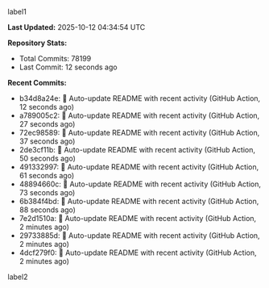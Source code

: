 
label1 
<!-- ACTIVITY_START -->
**Last Updated:** 2025-10-12 04:34:54 UTC

**Repository Stats:**
- Total Commits: 78199
- Last Commit: 12 seconds ago

**Recent Commits:**
- b34d8a24e: 🤖 Auto-update README with recent activity (GitHub Action, 12 seconds ago)
- a789005c2: 🤖 Auto-update README with recent activity (GitHub Action, 27 seconds ago)
- 72ec98589: 🤖 Auto-update README with recent activity (GitHub Action, 37 seconds ago)
- 2de3cf11b: 🤖 Auto-update README with recent activity (GitHub Action, 50 seconds ago)
- 491332997: 🤖 Auto-update README with recent activity (GitHub Action, 61 seconds ago)
- 48894660c: 🤖 Auto-update README with recent activity (GitHub Action, 73 seconds ago)
- 6b384f4bd: 🤖 Auto-update README with recent activity (GitHub Action, 88 seconds ago)
- 7e2d1510a: 🤖 Auto-update README with recent activity (GitHub Action, 2 minutes ago)
- 29733885d: 🤖 Auto-update README with recent activity (GitHub Action, 2 minutes ago)
- 4dcf279f0: 🤖 Auto-update README with recent activity (GitHub Action, 2 minutes ago)
<!-- ACTIVITY_END -->

label2

